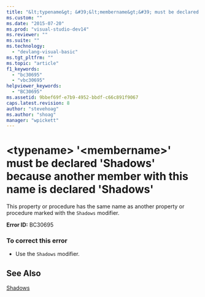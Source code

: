 ```yaml
---
title: "&lt;typename&gt; &#39;&lt;membername&gt;&#39; must be declared &#39;Shadows&#39; because another member with this name is declared &#39;Shadows&#39; | Microsoft Docs"
ms.custom: ""
ms.date: "2015-07-20"
ms.prod: "visual-studio-dev14"
ms.reviewer: ""
ms.suite: ""
ms.technology: 
  - "devlang-visual-basic"
ms.tgt_pltfrm: ""
ms.topic: "article"
f1_keywords: 
  - "bc30695"
  - "vbc30695"
helpviewer_keywords: 
  - "BC30695"
ms.assetid: 9bbef69f-e7b9-4952-bbdf-c66c891f9067
caps.latest.revision: 8
author: "stevehoag"
ms.author: "shoag"
manager: "wpickett"
---
```

# &lt;typename&gt; &#39;&lt;membername&gt;&#39; must be declared &#39;Shadows&#39; because another member with this name is declared &#39;Shadows&#39;
This property or procedure has the same name as another property or procedure marked with the `Shadows` modifier.  
  
 **Error ID:** BC30695  
  
### To correct this error  
  
-   Use the `Shadows` modifier.  
  
## See Also  
 [Shadows](../../visual-basic/language-reference/modifiers/shadows.md)